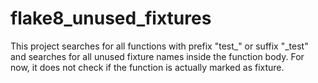 # flake8_unused_fixtures
This project searches for all functions 
with prefix "test_" or suffix "_test" 
and searches for all unused fixture names inside the function body.
For now, it does not check if the function is actually marked as fixture. 
